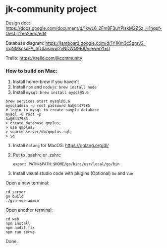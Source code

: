 # jk-community project

Design doc: https://docs.google.com/document/d/1kwL6_2Fm8F3uYPlskM2Z5z_H1hqpf-OecLjr2eo2eoc/edit

Database diagram: https://jamboard.google.com/d/1Y1Km3cSgrav2-rrgNMkcscFA_hD4aisiww2vNDWQ9B8/viewer?f=0

Trello: https://trello.com/jkcommunity 

### How to build on Mac:

1. Install home-brew if you haven't
2. Install `npm` and `nodejs`: `brew install node`
3. Install `mysql`: `brew install mysql@5.6`

```shell
brew services start mysql@5.6
mysqladmin -u root password Aa@6447985
# login to mysql to create sample database
mysql -u root -p
Aa@6447985
> create database qmplus;
> use qmplus;
> source server/db/qmplus.sql;
> \q
```



1. Install `Golang` for MacOS: https://golang.org/dl/

2. Put to .bashrc or .zshrc

   `export PATH=$PATH:$HOME/go/bin:/usr/local/go/bin`

3. Install visual studio code with plugins (Optional)
   `Go` and `Vue`

Open a new terminal:

```shell
cd server
go build
./gin-vue-admin
```

Open another terminal:

```shell
cd web
npm install
npm audit fix
npm run serve
```

Done.

